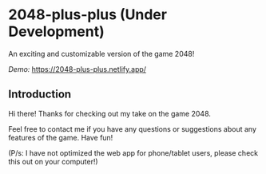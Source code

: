 # 2048-plus-plus (Under Development)
An exciting and customizable version of the game 2048!

_Demo:_ https://2048-plus-plus.netlify.app/

## Introduction
Hi there! Thanks for checking out my take on the game 2048.

Feel free to contact me if you have any questions or suggestions about any features of the game. Have fun!

(P/s: I have not optimized the web app for phone/tablet users, please check this out on your computer!)
